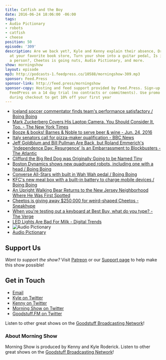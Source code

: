 ```yaml
---
title: Catfish and the Boy
date: 2016-06-24 18:06:00 -06:00
tags:
- Audio Pictionary
- robots
- catfish
- cheese
position: 50
episode: '309'
description: Are we back yet?, Kyle and Kenny explain their absence, Drink alcohol
  at your favorite book store, Turn your shoe into a guitar pedal, Is it a bear or
  a person?, Cheetos is going nuts, Audio Pictionary, and more.
show: morningshow
layout: episode
mp3: http://podcasts-1.feedpress.co/10588/morningshow-309.mp3
sponsor: Feed.Press
sponsor-link: http://feed.press/morningshow
sponsor-copy: Hosting and feed support provided by Feed.Press. Sign-up today and try
  FeedPress on a 14 day trial (no contracts or commitments). Use promo code `morningshow`
  during checkout to get 10% off your first year
---
```


* [Iceland soccer commentator finds team's performance satisfactory / Boing Boing](http://boingboing.net/2016/06/23/iceland-soccer-commentator-fin.html)
* [Mark Zuckerberg Covers His Laptop Camera. You Should Consider It, Too. - The New York Times](http://www.nytimes.com/2016/06/23/technology/personaltech/mark-zuckerberg-covers-his-laptop-camera-you-should-consider-it-too.html)
* [Booze & books! Barnes & Noble to serve beer & wine - Jun. 24, 2016](http://money.cnn.com/2016/06/24/investing/barnes-and-noble-beer-wine-alcohol-booze/index.html)
* [Italy senators call for pizza-maker qualification - BBC News](http://www.bbc.com/news/blogs-news-from-elsewhere-36596090)
* [Jeff Goldblum and Bill Pullman Are Back, but Roland Emmerich's 'Independence Day: Resurgence' Is an Embarrassment to Blockbusters - The Atlantic](http://www.theatlantic.com/entertainment/archive/2016/06/independence-day-resurgence-is-an-embarrassment-to-blockbusters/488606/)
* [Clifford the Big Red Dog was Originally Going to be Named Tiny](http://www.todayifoundout.com/index.php/2012/01/clifford-the-big-red-dog-was-originally-going-to-be-named-tiny/)
* [Boston Dynamics shows new quadruped robots, including one with a head / Boing Boing](http://boingboing.net/2016/06/23/boston-dynamics-shows-new-quad.html)
* [Converse All-Stars with built in Wah Wah pedal / Boing Boing](http://boingboing.net/2016/06/23/converse-all-stars-with-built.html)
* [KFC's new meal box with a built-in battery to charge mobile devices / Boing Boing](http://boingboing.net/2016/06/23/kfcs-new-meal-box-with-a-bui.html)
* [An Upright Walking Bear Returns to the New Jersey Neighborhood Where He Was First Spotted](http://laughingsquid.com/an-upright-walking-bear-returns-to-the-new-jersey-neighborhood-where-he-was-first-spotted/)
* [Cheetos is giving away $250,000 for weird-shaped Cheetos - Sneakhype](http://sneakhype.com/art/2016/06/cheetos-museum-giveaway.html)
* [When you're testing out a keyboard at Best Buy, what do you type? - The Verge](http://www.theverge.com/circuitbreaker/2016/6/22/12002224/what-do-you-type-test-best-buy-laptop-keyboard)
* [LED Lights Are Bad For Milk - Digital Trends](http://www.digitaltrends.com/home/led-light-milk/)
* ![Audio Pictionary](http://i.imgur.com/ZBTPW0X.jpg)
* [Audio Pictionary](http://i.imgur.com/jKZAo7j.jpg)

## Support Us
*Want to support the show?* Visit [Patreon](http://patreon.com/morningshow) or our [Support page](http://goodstuff.fm/support) to help make this show possible!

## Get in Touch
* [Email](mailto:kyle@goodstuff.fm)
* [Kyle on Twitter](http://twitter.com/dogburps)
* [Kenny on Twitter](http://twitter.com/pizzarobotics)
* [Morning Show on Twitter](http://twitter.com/morningshowam)
* [Goodstuff.FM on Twitter](http://twitter.com/goodstufffm)

Listen to other great shows on the [Goodstuff Broadcasting Network](http://goodstuff.fm/shows)!

### About Morning Show
Morning Show is produced by Kenny and Kyle Roderick. Listen to other great shows on the [Goodstuff Broadcasting Network](http://goodstuff.fm/)!
